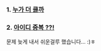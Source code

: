 ### 1. [누가 더 클까](https://www.acmicpc.net/problem/4101)

### 2. [아이디 중복 ??!](https://www.acmicpc.net/problem/10926)

문제 늦게 내서 쉬운걸루 했습니다... :)ㅎ
